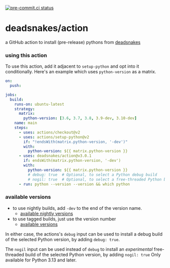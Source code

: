 [![pre-commit.ci status](https://results.pre-commit.ci/badge/github/deadsnakes/action/main.svg)](https://results.pre-commit.ci/latest/github/deadsnakes/action/main)

deadsnakes/action
=================

a GitHub action to install (pre-release) pythons from [deadsnakes]

[deadsnakes]: https://github.com/deadsnakes

### using this action

To use this action, add it adjacent to `setup-python` and opt into it
conditionally.  Here's an example which uses `python-version` as a matrix.

```yaml
on:
  push:

jobs:
  build:
    runs-on: ubuntu-latest
    strategy:
      matrix:
        python-version: [3.6, 3.7, 3.8, 3.9-dev, 3.10-dev]
    name: main
    steps:
      - uses: actions/checkout@v2
      - uses: actions/setup-python@v2
        if: "!endsWith(matrix.python-version, '-dev')"
        with:
          python-version: ${{ matrix.python-version }}
      - uses: deadsnakes/action@v3.0.1
        if: endsWith(matrix.python-version, '-dev')
        with:
          python-version: ${{ matrix.python-version }}
          # debug: true  # Optional, to select a Python debug build
          # nogil: true  # Optional, to select a free-threaded Python build (3.13+ only)
      - run: python --version --version && which python
```

### available versions

- to use nightly builds, add `-dev` to the end of the version name.
    - [available nightly versions]
- to use tagged builds, just use the version number
    - [available versions]

In either case, the actions's `debug` input can be used to install a
debug build of the selected Python version, by adding `debug: true`.

The `nogil` input can be used instead of `debug` to install an *experimental*
free-threaded build of the selected Python version, by adding `nogil: true`
Only available for Python 3.13 and later.

[available nightly versions]: https://launchpad.net/~deadsnakes/+archive/ubuntu/nightly/+packages
[available versions]: https://launchpad.net/~deadsnakes/+archive/ubuntu/ppa/+packages

